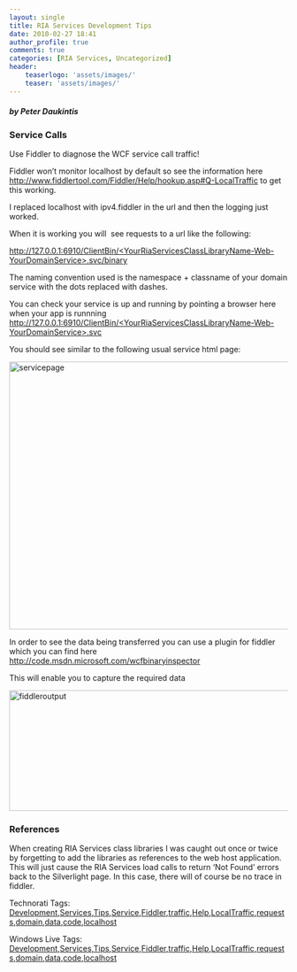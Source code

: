 ```yaml
---
layout: single
title: RIA Services Development Tips
date: 2010-02-27 18:41
author_profile: true
comments: true
categories: [RIA Services, Uncategorized]
header:
    teaserlogo: 'assets/images/'
    teaser: 'assets/images/'
---
```

<div id="msgcns!4F1B7368284539E5!199" class="bvMsg"><h5>by Peter Daukintis</h5> <h3>Service Calls</h3> <p>Use Fiddler to diagnose the WCF service call traffic!</p> <p>Fiddler won’t monitor localhost by default so see the information here <a title="http://www.fiddlertool.com/Fiddler/Help/hookup.asp#Q-LocalTraffic" href="http://www.fiddlertool.com/Fiddler/Help/hookup.asp#Q-LocalTraffic">http://www.fiddlertool.com/Fiddler/Help/hookup.asp#Q-LocalTraffic</a> to get this working.</p> <p>I replaced localhost with ipv4.fiddler in the url and then the logging just worked.</p> <p>When it is working you will  see requests to a url like the following:</p><a title="http://127.0.0.1:6910/ClientBin/AudioService-Web-AudioDomainService.svc/binary&#010;" href="http://127.0.0.1:6910/ClientBin/&lt;YourRiaServicesClassLibraryName-Web-YourDomainService&gt;.svc/binary"> <p>http://127.0.0.1:6910/ClientBin/&lt;YourRiaServicesClassLibraryName-Web-YourDomainService&gt;.svc/binary</p></a> <p>The naming convention used is the namespace + classname of your domain service with the dots replaced with dashes.</p> <p>You can check your service is up and running by pointing a browser here when your app is runnning <a href="http://127.0.0.1:6910/ClientBin/&lt;YourRiaServicesClassLibraryName-Web-YourDomainService&gt;.svc">http://127.0.0.1:6910/ClientBin/&lt;YourRiaServicesClassLibraryName-Web-YourDomainService&gt;.svc</a> </p> <p>You should see similar to the following usual service html page:</p> <p><a href="https://omlweq.bay.livefilestore.com/y1mo8AXV45nBLyDVtmUuyEP3P1qwGtcCwXaZeGukChpCrTR2Surc2bgqNp9fcsi-UyawVGrMEz7tVBC-tFowbwFqv_rEERRGXwNxO5jb5iW7vphAy0widomey-i-4-qKPVfYo5Zp0feojnJRRYV2BNISQ/servicepage[4].png" rel="WLPP"><img style="display:block;float:none;margin-left:auto;margin-right:auto;border-width:0;" title="servicepage" border="0" alt="servicepage" src="http://peted.azurewebsites.net/wp-content/uploads/2010/09/servicepage_thumb5b25d.png?w=300" width="712" height="484" /></a> </p> <p>In order to see the data being transferred you can use a plugin for fiddler which you can find here <a title="http://code.msdn.microsoft.com/wcfbinaryinspector" href="http://code.msdn.microsoft.com/wcfbinaryinspector">http://code.msdn.microsoft.com/wcfbinaryinspector</a></p> <p>This will enable you to capture the required data </p> <p><a href="https://omlweq.bay.livefilestore.com/y1mSxHQQ2knbCi4HbS6kvWtO-ACLd3eXrSBWs5XJimc6tCsU5Lh29jqibF3a0HWaNbaGhia4gdZKQO4FLwFBeZkCnEPPSSCtwvAYRwU2A3ACY-9subpEj2tXx5Lq0xgrCTyjV0S4ZEyLode_XKV1dQwag/fiddleroutput[4].png" rel="WLPP"><img style="display:block;float:none;margin-left:auto;margin-right:auto;border-width:0;" title="fiddleroutput" border="0" alt="fiddleroutput" src="http://peted.azurewebsites.net/wp-content/uploads/2010/09/fiddleroutput_thumb5b25d.png?w=300" width="936" height="218" /></a> </p> <h3>References</h3> <p></p> <p>When creating RIA Services class libraries I was caught out once or twice by forgetting to add the libraries as references to the web host application. This will just cause the RIA Services load calls to return ‘Not Found’ errors back to the Silverlight page. In this case, there will of course be no trace in fiddler.</p> <p></p>Technorati Tags: <a href="http://technorati.com/tags/Development" rel="tag">Development</a>,<a href="http://technorati.com/tags/Services" rel="tag">Services</a>,<a href="http://technorati.com/tags/Tips" rel="tag">Tips</a>,<a href="http://technorati.com/tags/Service" rel="tag">Service</a>,<a href="http://technorati.com/tags/Fiddler" rel="tag">Fiddler</a>,<a href="http://technorati.com/tags/traffic" rel="tag">traffic</a>,<a href="http://technorati.com/tags/Help" rel="tag">Help</a>,<a href="http://technorati.com/tags/LocalTraffic" rel="tag">LocalTraffic</a>,<a href="http://technorati.com/tags/requests" rel="tag">requests</a>,<a href="http://technorati.com/tags/domain" rel="tag">domain</a>,<a href="http://technorati.com/tags/data" rel="tag">data</a>,<a href="http://technorati.com/tags/code" rel="tag">code</a>,<a href="http://technorati.com/tags/localhost" rel="tag">localhost</a><br /> <p></p>Windows Live Tags: <a href="http://windows.live.com/connect/tag/Development" rel="clubhouseTag">Development</a>,<a href="http://windows.live.com/connect/tag/Services" rel="clubhouseTag">Services</a>,<a href="http://windows.live.com/connect/tag/Tips" rel="clubhouseTag">Tips</a>,<a href="http://windows.live.com/connect/tag/Service" rel="clubhouseTag">Service</a>,<a href="http://windows.live.com/connect/tag/Fiddler" rel="clubhouseTag">Fiddler</a>,<a href="http://windows.live.com/connect/tag/traffic" rel="clubhouseTag">traffic</a>,<a href="http://windows.live.com/connect/tag/Help" rel="clubhouseTag">Help</a>,<a href="http://windows.live.com/connect/tag/LocalTraffic" rel="clubhouseTag">LocalTraffic</a>,<a href="http://windows.live.com/connect/tag/requests" rel="clubhouseTag">requests</a>,<a href="http://windows.live.com/connect/tag/domain" rel="clubhouseTag">domain</a>,<a href="http://windows.live.com/connect/tag/data" rel="clubhouseTag">data</a>,<a href="http://windows.live.com/connect/tag/code" rel="clubhouseTag">code</a>,<a href="http://windows.live.com/connect/tag/localhost" rel="clubhouseTag">localhost</a>  </div>
